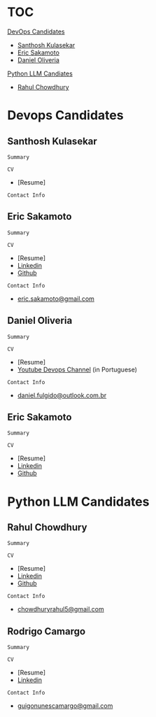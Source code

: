 # TOC

[DevOps Candidates](#devops-candidates)
  - [Santhosh Kulasekar](#santhosh-kulasekar)
  - [Eric Sakamoto](#eric-sakamoto)
  - [Daniel Oliveria](#daniel-olivera)

[Python LLM Candiates](#python-llm-candidates)
  - [Rahul Chowdhury](#rahul-chowdhury)

# Devops Candidates

## Santhosh Kulasekar

`Summary`

`CV`
* [Resume]

`Contact Info`

## Eric Sakamoto

`Summary`

`CV`
* [Resume]
* [Linkedin](https://www.linkedin.com/in/eric-sakamoto-b23a381)
* [Github](https://github.com/ericsakamoto)

`Contact Info`
* eric.sakamoto@gmail.com

## Daniel Oliveria

`Summary`

`CV`
* [Resume]
* [Youtube Devops Channel](https://www.youtube.com/@DevOpsnaInfra) (in Portuguese)

`Contact Info`
* daniel.fulgido@outlook.com.br

## Eric Sakamoto

`Summary`

`CV`
* [Resume]
* [Linkedin](https://www.linkedin.com/in/eric-sakamoto-b23a381)
* [Github](https://github.com/ericsakamoto)


# Python LLM Candidates

## Rahul Chowdhury

`Summary`

`CV`
* [Resume]
* [Linkedin](https://www.linkedin.com/in/rahuchow/)
* [Github](https://github.com/rc1208)

`Contact Info`
* chowdhuryrahul5@gmail.com


## Rodrigo Camargo

`Summary`

`CV`
* [Resume]
* [Linkedin](https://www.linkedin.com/in/rodrigoncamargo/)

`Contact Info`
* guigonunescamargo@gmail.com




